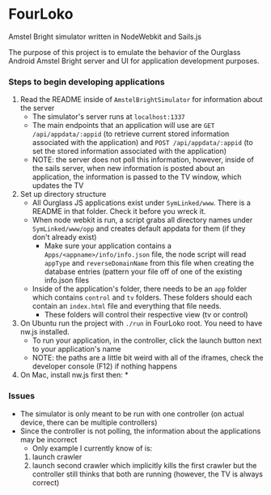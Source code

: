 # FourLoko

Amstel Bright simulator written in NodeWebkit and Sails.js

The purpose of this project is to emulate the behavior of the Ourglass Android Amstel Bright server and UI for application development purposes.

### Steps to begin developing applications

1. Read the README inside of `AmstelBrightSimulator` for information about the server
    * The simulator's server runs at `localhost:1337`
    * The main endpoints that an application will use are `GET /api/appdata/:appid` (to retrieve current stored information associated with the application) and `POST /api/appdata/:appid` (to set the stored information associated with the application)
    * NOTE: the server does not poll this information, however, inside of the sails server, when new information is posted about an application, the information is passed to the TV window, which updates the TV
2. Set up directory structure
    * All Ourglass JS applications exist under `SymLinked/www`. There is a README in that folder. Check it before you wreck it.
    * When node webkit is run, a script grabs all directory names under `SymLinked/www/opp` and creates default appdata for them (if they don't already exist)
        * Make sure your application contains a `Apps/<appname>/info/info.json` file, the node script will read `appType` and `reverseDomainName` from this file when creating the database entries (pattern your file off of one of the existing info.json files
    * Inside of the application's folder, there needs to be an `app` folder which contains `control` and `tv` folders. These folders should each contain an `index.html` file and everything that file needs.
        * These folders will control their respective view (tv or control)
3. On Ubuntu run the project with `./run` in FourLoko root. You need to have nw.js installed.
    * To run your application, in the controller, click the launch button next to your application's name
    * NOTE: the paths are a little bit weird with all of the iframes, check the developer console (F12) if nothing happens
4. On Mac, install nw.js first then:
    * 
    
### Issues
* The simulator is only meant to be run with one controller (on actual device, there can be multiple controllers)
* Since the controller is not polling, the information about the applications may be incorrect
    * Only example I currently know of is:
    1) launch crawler 
    2) launch second crawler which implicitly kills the first crawler but the controller still thinks that both are running (however, the TV is always correct)
    